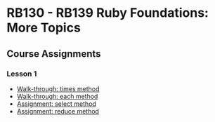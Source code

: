 # RB130 - RB139 Ruby Foundations: More Topics

## Course Assignments

### Lesson 1

- [Walk-through: times method](./lesson_1/times.rb)
- [Walk-through: each method](./lesson_1/each.rb)
- [Assignment: select method](./lesson_1/select.rb)
- [Assignment: reduce method](./lesson_1/reduce.rb)
